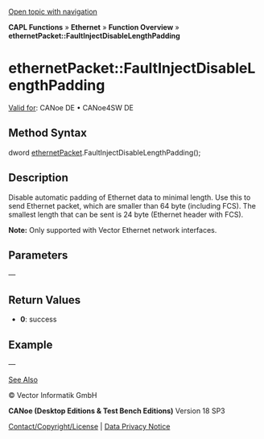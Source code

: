 [Open topic with navigation](../../../../../CANoeDEFamily.htm#Topics/CAPLFunctions/IP/Methods/CAPLfunctionFaultInjectDisableLengthPadding.md)

**CAPL Functions** » **Ethernet** » **Function Overview** » **ethernetPacket::FaultInjectDisableLengthPadding**

# ethernetPacket::FaultInjectDisableLengthPadding

[Valid for](../../../Shared/FeatureAvailability.md): CANoe DE • CANoe4SW DE

## Method Syntax

dword [ethernetPacket](../Objects/CAPLfunctionEthernetPacket.md).FaultInjectDisableLengthPadding();

## Description

Disable automatic padding of Ethernet data to minimal length. Use this to send Ethernet packet, which are smaller than 64 byte (including FCS). The smallest length that can be sent is 24 byte (Ethernet header with FCS).

**Note:** Only supported with Vector Ethernet network interfaces.

## Parameters

—

## Return Values

- **0**: success

## Example

—

[See Also](javascript:void(0);)

© Vector Informatik GmbH

**CANoe (Desktop Editions & Test Bench Editions)** Version 18 SP3

[Contact/Copyright/License](../../../Shared/ContactCopyrightLicense.md) | [Data Privacy Notice](https://www.vector.com/int/en/company/get-info/privacy-policy/)
